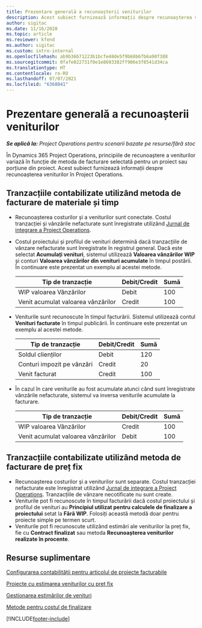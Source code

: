 ```yaml
---
title: Prezentare generală a recunoașterii veniturilor
description: Acest subiect furnizează informații despre recunoașterea veniturilor în Project Operations.
author: sigitac
ms.date: 11/16/2020
ms.topic: article
ms.reviewer: kfend
ms.author: sigitac
ms.custom: intro-internal
ms.openlocfilehash: ab9b36b71223b1bcfe48de5f9b68b6fb6a98f388
ms.sourcegitcommit: 0fafe022731f0e1e8693382ff906e3f8541d34ca
ms.translationtype: HT
ms.contentlocale: ro-RO
ms.lasthandoff: 07/07/2021
ms.locfileid: "6368041"
---
```

# <a name="revenue-recognition-overview"></a>Prezentare generală a recunoașterii veniturilor

_**Se aplică la:** Project Operations pentru scenarii bazate pe resurse/fără stoc_

În Dynamics 365 Project Operations, principiile de recunoaștere a veniturilor variază în funcție de metoda de facturare selectată pentru un proiect sau porțiune din proiect. Acest subiect furnizează informații despre recunoașterea veniturilor în Project Operations.

## <a name="transactions-accounted-using-time-and-material-billing-method"></a>Tranzacțiile contabilizate utilizând metoda de facturare de materiale și timp

- Recunoașterea costurilor și a veniturilor sunt conectate. Costul tranzacției și vânzările nefacturate sunt înregistrate utilizând [Jurnal de integrare a Project Operations](../project-accounting/project-operations-integration-journal.md).
- Costul proiectului și profilul de venituri determină dacă tranzacțiile de vânzare nefacturate sunt înregistrate în registrul general. Dacă este selectat **Acumulați venituri**, sistemul utilizează **Valoarea vânzărilor WIP** și conturi **Valoarea vânzărilor din venituri acumulate** în timpul postării. În continuare este prezentat un exemplu al acestei metode.  

  | Tip de tranzacție | Debit/Credit | Sumă |
  | --- | --- | --- |
  | WIP valoarea Vânzărilor | Debit | 100 |
  | Venit acumulat valoarea vânzărilor | Credit | 100 |

- Veniturile sunt recunoscute în timpul facturării. Sistemul utilizează contul **Venituri facturate** în timpul publicării. În continuare este prezentat un exemplu al acestei metode.  

  | Tip de tranzacție | Debit/Credit | Sumă |
  | --- | --- | --- |
  | Soldul clienților | Debit | 120 |
  | Conturi impozit pe vânzări | Credit | 20 |
  | Venit facturat | Credit | 100 |

- În cazul în care veniturile au fost acumulate atunci când sunt înregistrate vânzările nefacturate, sistemul va inversa veniturile acumulate la facturare.

  | Tip de tranzacție | Debit/Credit | Sumă |
  | --- | --- | --- |
  | WIP valoarea Vânzărilor | Credit | 100 |
  | Venit acumulat valoarea vânzărilor | Debit | 100 |

## <a name="transactions-accounted-using-the-fixed-price-billing-method"></a>Tranzacțiile contabilizate utilizând metoda de facturare de preț fix

- Recunoașterea costurilor și a veniturilor sunt separate. Costul tranzacției nefacturate este înregistrat utilizând [Jurnal de integrare a Project Operations](../project-accounting/project-operations-integration-journal.md). Tranzacțiile de vânzare necotificate nu sunt create.
- Veniturile pot fi recunoscute în timpul facturării dacă costul proiectului și profilul de venituri au **Principiul utilizat pentru calculele de finalizare a proiectului** setat la **Fără WIP**. Folosiți această metodă doar pentru proiecte simple pe termen scurt.
- Veniturile pot fi recunoscute utilizând estimări ale veniturilor la preț fix, fie cu **Contract finalizat** sau metoda **Recunoașterea veniturilor realizate în procente**.

## <a name="additional-resources"></a>Resurse suplimentare
[Configurarea contabilității pentru articolul de proiecte facturabile](../project-accounting/configure-accounting-billable-projects.md)

[Proiecte cu estimarea veniturilor cu preț fix](rev-rec-percentage-completion-method.md)

[Gestionarea estimărilor de venituri](rev-rec-completed-contract-method.md)

[Metode pentru costul de finalizare](cost-complete-methods.md)


[!INCLUDE[footer-include](../includes/footer-banner.md)]